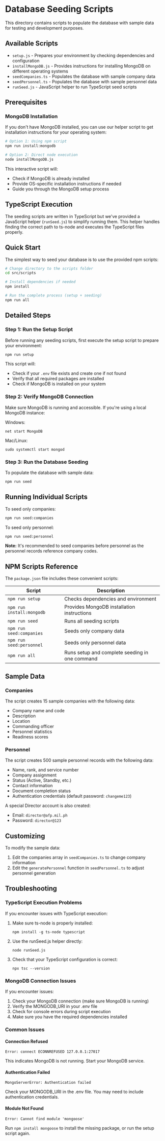 # Database Seeding Scripts

This directory contains scripts to populate the database with sample data for testing and development purposes.

## Available Scripts

- `setup.js` - Prepares your environment by checking dependencies and configuration
- `installMongoDB.js` - Provides instructions for installing MongoDB on different operating systems
- `seedCompanies.ts` - Populates the database with sample company data
- `seedPersonnel.ts` - Populates the database with sample personnel data
- `runSeed.js` - JavaScript helper to run TypeScript seed scripts

## Prerequisites

### MongoDB Installation

If you don't have MongoDB installed, you can use our helper script to get installation instructions for your operating system:

```bash
# Option 1: Using npm script
npm run install:mongodb

# Option 2: Direct node execution
node installMongoDB.js
```

This interactive script will:
- Check if MongoDB is already installed
- Provide OS-specific installation instructions if needed
- Guide you through the MongoDB setup process

## TypeScript Execution

The seeding scripts are written in TypeScript but we've provided a JavaScript helper (`runSeed.js`) to simplify running them. This helper handles finding the correct path to ts-node and executes the TypeScript files properly.

## Quick Start

The simplest way to seed your database is to use the provided npm scripts:

```bash
# Change directory to the scripts folder
cd src/scripts

# Install dependencies if needed
npm install

# Run the complete process (setup + seeding)
npm run all
```

## Detailed Steps

### Step 1: Run the Setup Script

Before running any seeding scripts, first execute the setup script to prepare your environment:

```bash
npm run setup
```

This script will:
- Check if your `.env` file exists and create one if not found
- Verify that all required packages are installed
- Check if MongoDB is installed on your system

### Step 2: Verify MongoDB Connection

Make sure MongoDB is running and accessible. If you're using a local MongoDB instance:

Windows:
```
net start MongoDB
```

Mac/Linux:
```
sudo systemctl start mongod
```

### Step 3: Run the Database Seeding

To populate the database with sample data:

```bash
npm run seed
```

## Running Individual Scripts

To seed only companies:

```bash
npm run seed:companies
```

To seed only personnel:

```bash
npm run seed:personnel
```

**Note:** It's recommended to seed companies before personnel as the personnel records reference company codes.

## NPM Scripts Reference

The `package.json` file includes these convenient scripts:

| Script | Description |
|--------|-------------|
| `npm run setup` | Checks dependencies and environment |
| `npm run install:mongodb` | Provides MongoDB installation instructions |
| `npm run seed` | Runs all seeding scripts |
| `npm run seed:companies` | Seeds only company data |
| `npm run seed:personnel` | Seeds only personnel data |
| `npm run all` | Runs setup and complete seeding in one command |

## Sample Data

### Companies

The script creates 15 sample companies with the following data:
- Company name and code
- Description
- Location
- Commanding officer
- Personnel statistics
- Readiness scores

### Personnel

The script creates 500 sample personnel records with the following data:
- Name, rank, and service number
- Company assignment
- Status (Active, Standby, etc.)
- Contact information
- Document completion status
- Authentication credentials (default password: `changeme123`)

A special Director account is also created:
- Email: `director@afp.mil.ph`
- Password: `director@123`

## Customizing

To modify the sample data:
1. Edit the companies array in `seedCompanies.ts` to change company information
2. Edit the `generatePersonnel` function in `seedPersonnel.ts` to adjust personnel generation

## Troubleshooting

### TypeScript Execution Problems

If you encounter issues with TypeScript execution:

1. Make sure ts-node is properly installed:
   ```
   npm install -g ts-node typescript
   ```

2. Use the runSeed.js helper directly:
   ```
   node runSeed.js
   ```

3. Check that your TypeScript configuration is correct:
   ```
   npx tsc --version
   ```

### MongoDB Connection Issues

If you encounter issues:

1. Check your MongoDB connection (make sure MongoDB is running)
2. Verify the MONGODB_URI in your .env file
3. Check for console errors during script execution
4. Make sure you have the required dependencies installed

### Common Issues

#### Connection Refused
```
Error: connect ECONNREFUSED 127.0.0.1:27017
```
This indicates MongoDB is not running. Start your MongoDB service.

#### Authentication Failed
```
MongoServerError: Authentication failed
```
Check your MONGODB_URI in the .env file. You may need to include authentication credentials.

#### Module Not Found
```
Error: Cannot find module 'mongoose'
```
Run `npm install mongoose` to install the missing package, or run the setup script again. 